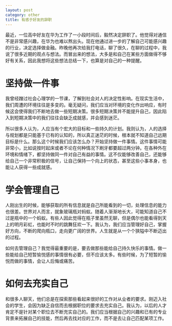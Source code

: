```yaml
---
layout: post
category: other
title: 有感于好友的辞职
---
```


最近，一位高中好友在华为工作了一小段时间后，毅然决定辞职了。他觉得对通信不是非常感兴趣，在华为也难以熬出头。现在他通过进一步的了解自己可能感兴趣的行业，决定选择做金融。昨晚他再次给我打电话，聊了很久，在聊的过程中，我说了很多近期的观点与想法。而冒出来的想法，大多是和自己在某些方面做得不够好有关系，因此我想将这些想法总结一下，也算是对自己的一种提醒。

# 坚持做一件事
我曾经蹭过社会心理学的一节课，了解到社会对人的决定性影响。在现实生活中，我们周遭的环境往往是多变的。毫无疑问，我们应当对环境的变化作出响应，有时候这会使得我们不断地去做一些短期决策。很多短期决策并不能提升自己，因此陷入到短期决策中的我们往往会缺乏成就感，并会感到迷茫。

所以很多人认为，人应当有个宏大的目标和一些持久的计划。我则认为，人的选择与规划都是只能基于已有的认知的，所以真正迷茫的时候，根本就不知道自己远期目标是什么。那么这个时候我们应该怎么办？开始坚持做一件事情。这件事情可能非常小，比如说按时起床或者不论在何种情况下刷牙都要超过两分钟。在各种外在环境和情绪下，都坚持做同一件对自己有益的事情。这不仅能够改善自己，还能够给自己一个非常积极的信号，让自己保持一个向上的状态，甚至这些小事本身，也能让人获得一些成就感。

# 学会管理自己
人刚出生的时候，能够获取的所有信息就是自己所能看到的一切，处理信息的能力也很差。世界对人而言，就象玻璃瓶对蚂蚁。随着人渐渐地长大，可能知道自己不过是瓶中的一个蚂蚁。有些人因此觉得在瓶子里虽然无聊，但是偶尔也能看得到天上的明月彩虹，也能时不时的跳舞狂欢一下。我认为，我们应当管理好自己，掌握好方向，不断的爬向瓶口，走向更广阔的世界。人生就是从一个个狭隘中不断迈出的过程。

如何去管理自己？我觉得最重要的是，要去做那些能给自己持久快乐的事情。做一些能给自己短暂愉悦感的事情很有必要，但不应该太多。有些时候，为了短暂的愉悦而做的事情，会让人后悔或痛苦。

# 如何去充实自己
和很多人聊天，他们总是在探索那些看起来很好的工作对从业者的要求。刚迈入社会的学生，会因为缺乏自信而去根据职位的要求去充实自己。我认为，以后的人才肯定不是针对某个职位去不断充实自己的。我们应当根据自己的兴趣和已有的专业背景来拓展自己的技能，然后再去找对应的工作，而不是去让自己匹配某项工作。
